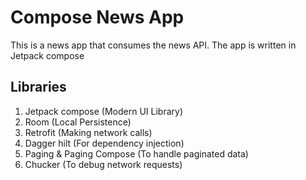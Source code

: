 # Compose News App

This is a news app that consumes the news API. The app is written in 
Jetpack compose 

## Libraries
1. Jetpack compose (Modern UI Library)
2. Room (Local Persistence)
3. Retrofit (Making network calls)
4. Dagger hilt (For dependency injection)
5. Paging & Paging Compose (To handle paginated data)
6. Chucker (To debug network requests)